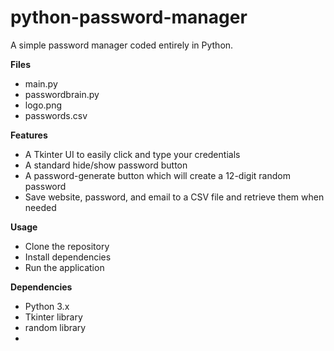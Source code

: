 # python-password-manager
A simple password manager coded entirely in Python.

**Files**
* main.py
* passwordbrain.py
* logo.png
* passwords.csv

**Features**
* A Tkinter UI to easily click and type your credentials
* A standard hide/show password button
* A password-generate button which will create a 12-digit random password
* Save website, password, and email to a CSV file and retrieve them when needed

**Usage**
* Clone the repository
* Install dependencies
* Run the application

**Dependencies**
* Python 3.x
* Tkinter library
* random library
* 
